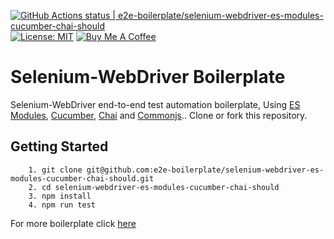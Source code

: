 [![GitHub Actions status | e2e-boilerplate/selenium-webdriver-es-modules-cucumber-chai-should](https://github.com/e2e-boilerplate/selenium-webdriver-es-modules-cucumber-chai-should/workflows/selenium-webdriver-es-modules-cucumber-chai-should/badge.svg)](https://github.com/e2e-boilerplate/selenium-webdriver-es-modules-cucumber-chai-should/actions?workflow=selenium-webdriver-es-modules-cucumber-chai-should) [![License: MIT](https://img.shields.io/badge/License-MIT-yellow.svg)](https://opensource.org/licenses/MIT) [![Buy Me A Coffee](https://img.shields.io/badge/buy-me%20coffee-orange)](https://www.buymeacoffee.com/xgirma)
    
# Selenium-WebDriver Boilerplate
    
Selenium-WebDriver end-to-end test automation boilerplate, Using [ES Modules](https://hacks.mozilla.org/2018/03/es-modules-a-cartoon-deep-dive/), [Cucumber](https://github.com/cucumber/cucumber-js), [Chai](https://www.chaijs.com) and [Commonjs](https://www.chaijs.com/api/bdd/).. Clone or fork this repository.
    
## Getting Started
    	1. git clone git@github.com:e2e-boilerplate/selenium-webdriver-es-modules-cucumber-chai-should.git
    	2. cd selenium-webdriver-es-modules-cucumber-chai-should
    	3. npm install
    	4. npm run test
        
    
For more boilerplate click [here](https://github.com/e2e-boilerplate/utils/blob/master/docs/implemented.md)